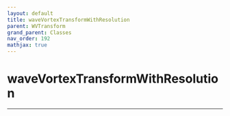 ```yaml
---
layout: default
title: waveVortexTransformWithResolution
parent: WVTransform
grand_parent: Classes
nav_order: 192
mathjax: true
---
```


#  waveVortexTransformWithResolution




---


